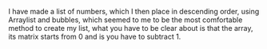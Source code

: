 I have made a list of numbers, which I then place in descending order, using Arraylist and bubbles, which seemed to me to be the most comfortable method to create my list, what you have to be clear about is that the array, its matrix starts from 0 and is you have to subtract 1.